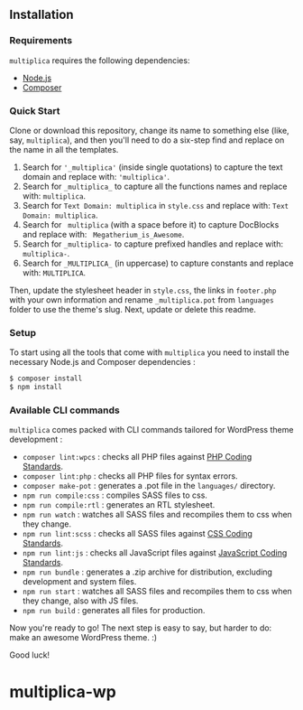 Installation
---------------

### Requirements

`multiplica` requires the following dependencies:

- [Node.js](https://nodejs.org/)
- [Composer](https://getcomposer.org/)

### Quick Start

Clone or download this repository, change its name to something else (like, say, `multiplica`), and then you'll need to do a six-step find and replace on the name in all the templates.

1. Search for `'_multiplica'` (inside single quotations) to capture the text domain and replace with: `'multiplica'`.
2. Search for `_multiplica_` to capture all the functions names and replace with: `multiplica`.
3. Search for `Text Domain: multiplica` in `style.css` and replace with: `Text Domain: multiplica`.
4. Search for <code>&nbsp;multiplica</code> (with a space before it) to capture DocBlocks and replace with: <code>&nbsp;Megatherium_is_Awesome</code>.
5. Search for `_multiplica-` to capture prefixed handles and replace with: `multiplica-`.
6. Search for `_MULTIPLICA_` (in uppercase) to capture constants and replace with: `MULTIPLICA`.

Then, update the stylesheet header in `style.css`, the links in `footer.php` with your own information and rename `_multiplica.pot` from `languages` folder to use the theme's slug. Next, update or delete this readme.

### Setup

To start using all the tools that come with `multiplica`  you need to install the necessary Node.js and Composer dependencies :

```sh
$ composer install
$ npm install
```

### Available CLI commands

`multiplica` comes packed with CLI commands tailored for WordPress theme development :

- `composer lint:wpcs` : checks all PHP files against [PHP Coding Standards](https://developer.wordpress.org/coding-standards/wordpress-coding-standards/php/).
- `composer lint:php` : checks all PHP files for syntax errors.
- `composer make-pot` : generates a .pot file in the `languages/` directory.
- `npm run compile:css` : compiles SASS files to css.
- `npm run compile:rtl` : generates an RTL stylesheet.
- `npm run watch` : watches all SASS files and recompiles them to css when they change.
- `npm run lint:scss` : checks all SASS files against [CSS Coding Standards](https://developer.wordpress.org/coding-standards/wordpress-coding-standards/css/).
- `npm run lint:js` : checks all JavaScript files against [JavaScript Coding Standards](https://developer.wordpress.org/coding-standards/wordpress-coding-standards/javascript/).
- `npm run bundle` : generates a .zip archive for distribution, excluding development and system files.
- `npm run start` : watches all SASS files and recompiles them to css when they change, also with JS files.
- `npm run build` : generates all files for production.

Now you're ready to go! The next step is easy to say, but harder to do: make an awesome WordPress theme. :)

Good luck!
# multiplica-wp
